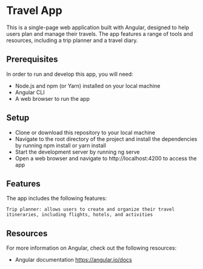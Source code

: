 # Travel App

This is a single-page web application built with Angular, designed to help users plan and manage their travels. The app features a range of tools and resources, including a trip planner and a travel diary.

## Prerequisites

In order to run and develop this app, you will need:

   - Node.js and npm (or Yarn) installed on your local machine
   - Angular CLI
   - A web browser to run the app

## Setup

   - Clone or download this repository to your local machine
   - Navigate to the root directory of the project and install the dependencies by running npm install or yarn install
   - Start the development server by running ng serve
   - Open a web browser and navigate to http://localhost:4200 to access the app

## Features

The app includes the following features:

    Trip planner: allows users to create and organize their travel itineraries, including flights, hotels, and activities

## Resources

For more information on Angular, check out the following resources:

   - Angular documentation https://angular.io/docs
